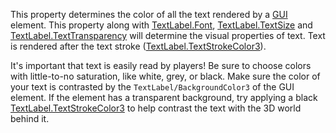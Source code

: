 This property determines the color of all the text rendered by a [GUI](https://developer.roblox.com/en-us/api-reference/class/TextLabel) element. This property along with [TextLabel.Font](https://developer.roblox.com/en-us/api-reference/property/TextLabel/Font), [TextLabel.TextSize](https://developer.roblox.com/en-us/api-reference/property/TextLabel/TextSize) and [TextLabel.TextTransparency](https://developer.roblox.com/en-us/api-reference/property/TextLabel/TextTransparency) will determine the visual properties of text. Text is rendered after the text stroke ([TextLabel.TextStrokeColor3](https://developer.roblox.com/en-us/api-reference/property/TextLabel/TextStrokeColor3)).

It's important that text is easily read by players! Be sure to choose colors with little-to-no saturation, like white, grey, or black. Make sure the color of your text is contrasted by the `TextLabel/BackgroundColor3` of the GUI element. If the element has a transparent background, try applying a black [TextLabel.TextStrokeColor3](https://developer.roblox.com/en-us/api-reference/property/TextLabel/TextStrokeColor3) to help contrast the text with the 3D world behind it.